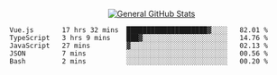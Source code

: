 <p align="center">
  <a href="https://github.com/AndyDevv">
    <img src="https://github-readme-stats.vercel.app/api?username=AndyDevv&custom_title=General%20GitHub%20Stats&theme=aura_dark" alt="General GitHub Stats">
  </a>
</p>

<!--START_SECTION:waka-->
```text
Vue.js       17 hrs 32 mins  ████████████████████▓░░░░   82.01 % 
TypeScript   3 hrs 9 mins    ███▓░░░░░░░░░░░░░░░░░░░░░   14.76 % 
JavaScript   27 mins         ▓░░░░░░░░░░░░░░░░░░░░░░░░   02.13 % 
JSON         7 mins          ░░░░░░░░░░░░░░░░░░░░░░░░░   00.56 % 
Bash         2 mins          ░░░░░░░░░░░░░░░░░░░░░░░░░   00.20 % 
```
<!--END_SECTION:waka-->
